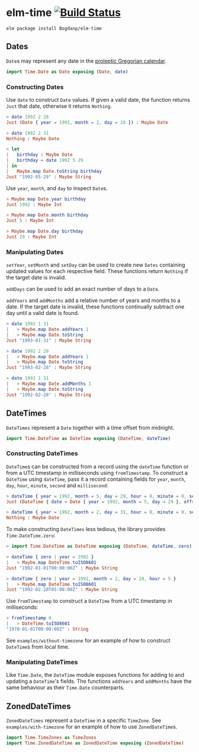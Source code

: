 # elm-time [![Build Status](https://travis-ci.org/Bogdanp/elm-time.svg)](https://travis-ci.org/Bogdanp/elm-time)

``` shell
elm package install Bogdanp/elm-time
```

## Dates

`Date`s may represent any date in the [proleptic Gregorian calendar][cal].

``` elm
import Time.Date as Date exposing (Date, date)
```

### Constructing Dates

Use `date` to construct `Date` values.  If given a valid date, the
function returns `Just` that date, otherwise it returns `Nothing`.

``` elm
> date 1992 2 28
Just (Date { year = 1992, month = 2, day = 28 }) : Maybe Date

> date 1992 2 31
Nothing : Maybe Date
```

``` elm
> let
|   birthday : Maybe Date
|   birthday = date 1992 5 29
| in
|   Maybe.map Date.toString birthday
Just "1992-05-29" : Maybe String
```

Use `year`, `month`, and `day` to inspect `Date`s.

``` elm
> Maybe.map Date.year birthday
Just 1992 : Maybe Int

> Maybe.map Date.month birthday
Just 5 : Maybe Int

> Maybe.map Date.day birthday
Just 29 : Maybe Int
```

### Manipulating Dates

`setYear`, `setMonth` and `setDay` can be used to create new `Dates`
containing updated values for each respective field.  These functions
return `Nothing` if the target date is invalid.

`addDays` can be used to add an exact number of days to a `Date`.

`addYears` and `addMonths` add a relative number of years and months
to a date.  If the target date is invalid, these functions continually
subtract one day until a valid date is found.

``` elm
> date 1992 1 31
|   > Maybe.map Date.addYears 1
|   > Maybe.map Date.toString
Just "1993-01-31" : Maybe String

> date 1992 2 29
|   > Maybe.map Date.addYears 1
|   > Maybe.map Date.toString
Just "1993-02-28" : Maybe String

> date 1992 1 31
|   > Maybe.map Date.addMonths 1
|   > Maybe.map Date.toString
Just "1992-02-28" : Maybe String
```

## DateTimes

`DateTimes` represent a `Date` together with a time offset from midnight.

``` elm
import Time.DateTime as DateTime exposing (DateTime, dateTime)
```

### Constructing DateTimes

`DateTime`s can be constructed from a record using the `dateTime`
function or from a UTC timestamp in milliseconds using `fromTimestamp`.
To construct a `DateTime` using `dateTime`, pass it a record
containing fields for `year`, `month`, `day`, `hour`, `minute`,
`second` and `millisecond`:

``` elm
> dateTime { year = 1992, month = 5, day = 29, hour = 0, minute = 0, second = 0, millisecond = 0 }
Just (DateTime { date = Date { year = 1992, month = 5, day = 29 }, offset = 0 }) : Maybe Date

> dateTime { year = 1992, month = 2, day = 31, hour = 0, minute = 0, second = 0, millisecond = 0 }
Nothing : Maybe Date
```

To make constructing `DateTimes` less tedious, the library provides
`Time.DateTime.zero`:

``` elm
> import Time.DateTime as DateTime exposing (DateTime, dateTime, zero)

> dateTime { zero | year = 1992 }
|   > Maybe.map DateTime.toISO8601
Just "1992-01-01T00:00:00Z" : Maybe String

> dateTime { zero | year = 1992, month = 2, day = 28, hour = 5 }
|   > Maybe.map DateTime.toISO8601
Just "1992-02-28T05:00:00Z" : Maybe String
```

Use `fromTimestamp` to construct a `DateTime` from a UTC timestamp in
milliseconds:

``` elm
> fromTimestamp 0
|   > DateTime.toISO8601
"1970-01-01T00:00:00Z" : String
```

See `examples/without-timezone` for an example of how to construct
`DateTime`s from local time.

### Manipulating DateTimes

Like `Time.Date`, the `DateTime` module exposes functions for adding
to and updating a `DateTime`'s fields.  The functions `addYears` and
`addMonths` have the same behaviour as their `Time.Date` counterparts.

## ZonedDateTimes

`ZonedDateTimes` represent a `DateTime` in a specific `TimeZone`. See
`examples/with-timezone` for an example of how to use `ZonedDateTime`s.

``` elm
import Time.TimeZones as TimeZones
import Time.ZonedDateTime as ZonedDateTime exposing (ZonedDateTime)
```


[cal]: https://en.wikipedia.org/wiki/Proleptic_Gregorian_calendar
